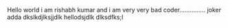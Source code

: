 Hello world i am rishabh kumar and i am very very bad coder...............
joker adda
dkslkdjlksjjdlk
hellodsjdlk
dlksdfks;l
